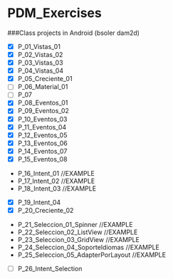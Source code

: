 # PDM_Exercises
###Class projects in Android (bsoler dam2d)

- [x] P_01_Vistas_01 				
- [x] P_02_Vistas_02 				
- [x] P_03_Vistas_03 				
- [x] P_04_Vistas_04 				
- [x] P_05_Creciente_01 			
- [ ] P_06_Material_01 			
- [ ] P_07			
- [x] P_08_Eventos_01				
- [x] P_09_Eventos_02				
- [x] P_10_Eventos_03				
- [x] P_11_Eventos_04			
- [x] P_12_Eventos_05			
- [x] P_13_Eventos_06	
- [x] P_14_Eventos_07
- [x] P_15_Eventos_08		
- P_16_Intent_01				//EXAMPLE
- P_17_Intent_02				//EXAMPLE
- P_18_Intent_03				//EXAMPLE
- [x] P_19_Intent_04				
- [x] P_20_Creciente_02		
- P_21_Seleccion_01_Spinner		//EXAMPLE
- P_22_Seleccion_02_ListView 	//EXAMPLE
- P_23_Seleccion_03_GridView		//EXAMPLE
- P_24_Seleccion_04_SoporteIdiomas 	//EXAMPLE
- P_25_Seleccion_05_AdapterPorLayout 	//EXAMPLE
- [ ] P_26_Intent_Selection		
